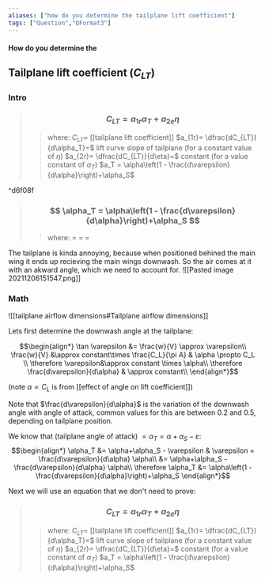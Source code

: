 ```yaml
---
aliases: ["how do you determine the tailplane lift coefficient"]
tags: ["Question","QFormat3"]
---
```


#### How do you determine the
## Tailplane lift coefficient ($C_{LT}$)
### Intro

> ### $$ C_{LT} = a_{1r} \alpha_T + a_{2e} \eta $$ 
>> where:
>> $C_{LT}=$ [[tailplane lift coefficient]]
>> $a_{1r}= \dfrac{dC_{LT}}{d\alpha_T}=$ lift curve slope of tailplane (for a constant value of $\eta$) 
>> $a_{2r}= \dfrac{dC_{LT}}{d\eta}=$ constant (for a value constant of $\alpha_T$)
>> $a_T = \alpha\left(1 - \frac{d\varepsilon}{d\alpha}\right)+\alpha_S$

^d6f08f

> ### $$ \alpha_T = \alpha\left(1 - \frac{d\varepsilon}{d\alpha}\right)+\alpha_S $$ 
>> where:
>> $=$ 
>> $=$
>> $=$


The tailplane is kinda annoying, because when positioned behined the main wing it ends up recieving the main wings downwash. So the air comes at it with an akward angle, which we need to account for.
![[Pasted image 20211206151547.png]]
### Math
![[tailplane airflow dimensions#Tailplane airflow dimensions]]

Lets first determine the downwash angle at the tailplane:

$$\begin{align*}
 \tan \varepsilon &= \frac{w}{V} \approx \varepsilon\\
\frac{w}{V} &\approx constant\times \frac{C_L}{\pi A} & \alpha \propto C_L \\
\therefore \varepsilon&\approx constant \times \alpha\\
\therefore \frac{d\varepsilon}{d\alpha} & \approx constant\\
\end{align*}$$

(note $\alpha \propto C_L$ is from [[effect of angle on lift coefficient]])

Note that $\frac{d\varepsilon}{d\alpha}$ is the variation of the downwash angle with angle of attack, common values for this are between 0.2 and 0.5, depending on tailplane position.

We know that (tailplane angle of attack) $=\alpha_T = \alpha+\alpha_S - \varepsilon$:
$$\begin{align*}
\alpha_T &= \alpha+\alpha_S - \varepsilon & \varepsilon = \frac{d\varepsilon}{d\alpha} \alpha\\
&= \alpha+\alpha_S - \frac{d\varepsilon}{d\alpha} \alpha\\
\therefore \alpha_T &= \alpha\left(1 - \frac{d\varepsilon}{d\alpha}\right)+\alpha_S
\end{align*}$$

Next we will use an equation that we don't need to prove:

> ### $$ C_{LT} = a_{1r} \alpha_T + a_{2e} \eta $$ 
>> where:
>> $C_{LT}=$ [[tailplane lift coefficient]]
>> $a_{1r}= \dfrac{dC_{LT}}{d\alpha_T}=$ lift curve slope of tailplane (for a constant value of $\eta$) 
>> $a_{2r}= \dfrac{dC_{LT}}{d\eta}=$ constant (for a value constant of $\alpha_T$)
>> $a_T = \alpha\left(1 - \frac{d\varepsilon}{d\alpha}\right)+\alpha_S$

